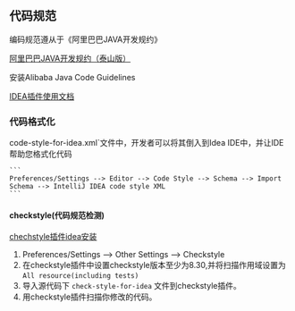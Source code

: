 

## 代码规范

编码规范遵从于《阿里巴巴JAVA开发规约》

[阿里巴巴JAVA开发规约（泰山版）](https://github.com/alibaba/p3c/blob/master/%E9%98%BF%E9%87%8C%E5%B7%B4%E5%B7%B4Java%E5%BC%80%E5%8F%91%E6%89%8B%E5%86%8C%EF%BC%88%E6%B3%B0%E5%B1%B1%E7%89%88%EF%BC%89.pdf)

安装Alibaba Java Code Guidelines

[IDEA插件使用文档]([https://github.com/alibaba/p3c/wiki/IDEA%E6%8F%92%E4%BB%B6%E4%BD%BF%E7%94%A8%E6%96%87%E6%A1%A3](https://github.com/alibaba/p3c/wiki/IDEA插件使用文档))

### 代码格式化

code-style-for-idea.xml`文件中，开发者可以将其倒入到Idea IDE中，并让IDE帮助您格式化代码

```
​```
Preferences/Settings --> Editor --> Code Style --> Schema --> Import Schema --> IntelliJ IDEA code style XML
​```
```

#### checkstyle(代码规范检测)
[chechstyle插件idea安装](https://plugins.jetbrains.com/plugin/1065-checkstyle-idea)

1. Preferences/Settings --> Other Settings --> Checkstyle 
2. 在checkstyle插件中设置checkstyle版本至少为8.30,并将扫描作用域设置为`All resource(including tests)`
3. 导入源代码下 `check-style-for-idea` 文件到checkstyle插件。
4. 用checkstyle插件扫描你修改的代码。